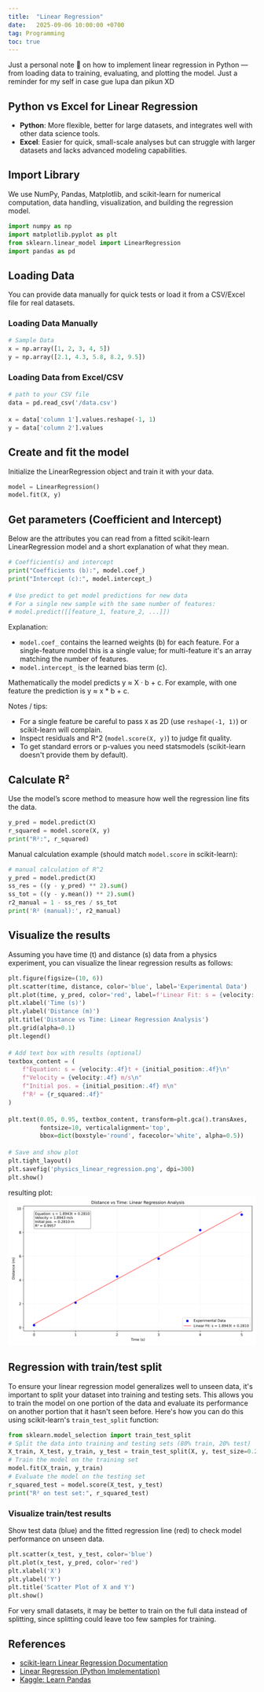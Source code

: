 ```yaml
---
title:  "Linear Regression"
date:   2025-09-06 10:00:00 +0700
tag: Programming 
toc: true
---
```


Just a personal note 🩵 on how to implement linear regression in Python — from loading data to training, evaluating, and plotting the model. Just a reminder for my self in case gue lupa dan pikun XD

## Python vs Excel for Linear Regression
- **Python**: More flexible, better for large datasets, and integrates well with other data science tools.
- **Excel**: Easier for quick, small-scale analyses but can struggle with larger datasets and lacks advanced modeling capabilities.

## Import Library
We use NumPy, Pandas, Matplotlib, and scikit-learn for numerical computation, data handling, visualization, and building the regression model.

```python
import numpy as np
import matplotlib.pyplot as plt
from sklearn.linear_model import LinearRegression
import pandas as pd
```

## Loading Data
You can provide data manually for quick tests or load it from a CSV/Excel file for real datasets.
### Loading Data Manually
```python
# Sample Data
x = np.array([1, 2, 3, 4, 5])
y = np.array([2.1, 4.3, 5.8, 8.2, 9.5]) 
```

### Loading Data from Excel/CSV
```python
# path to your CSV file
data = pd.read_csv('/data.csv')

x = data['column 1'].values.reshape(-1, 1)
y = data['column 2'].values
```

## Create and fit the model
Initialize the LinearRegression object and train it with your data.
```python
model = LinearRegression()
model.fit(X, y)
```

## Get parameters (Coefficient and Intercept)
Below are the attributes you can read from a fitted scikit-learn LinearRegression model and a short explanation of what they mean.

```python
# Coefficient(s) and intercept
print("Coefficients (b):", model.coef_)
print("Intercept (c):", model.intercept_)

# Use predict to get model predictions for new data
# For a single new sample with the same number of features:
# model.predict([[feature_1, feature_2, ...]])
```

Explanation:
- `model.coef_` contains the learned weights (b) for each feature. For a single-feature model this is a single value; for multi-feature it's an array matching the number of features.
- `model.intercept_` is the learned bias term (c).

Mathematically the model predicts y ≈ X · b + c. For example, with one feature the prediction is y ≈ x * b + c.

Notes / tips:
- For a single feature be careful to pass `X` as 2D (use `reshape(-1, 1)`) or scikit-learn will complain.
- Inspect residuals and R^2 (`model.score(X, y)`) to judge fit quality.
- To get standard errors or p-values you need statsmodels (scikit-learn doesn't provide them by default).

## Calculate R²
Use the model’s score method to measure how well the regression line fits the data.
```python
y_pred = model.predict(X)
r_squared = model.score(X, y)
print("R²:", r_squared)
```

Manual calculation example (should match `model.score` in scikit-learn):

```python
# manual calculation of R^2
y_pred = model.predict(X)
ss_res = ((y - y_pred) ** 2).sum()
ss_tot = ((y - y.mean()) ** 2).sum()
r2_manual = 1 - ss_res / ss_tot
print('R² (manual):', r2_manual)
```

## Visualize the results
Assuming you have time (t) and distance (s) data from a physics experiment, you can visualize the linear regression results as follows:
```python
plt.figure(figsize=(10, 6))
plt.scatter(time, distance, color='blue', label='Experimental Data')
plt.plot(time, y_pred, color='red', label=f'Linear Fit: s = {velocity:.4f}t + {initial_position:.4f}')
plt.xlabel('Time (s)')
plt.ylabel('Distance (m)')
plt.title('Distance vs Time: Linear Regression Analysis')
plt.grid(alpha=0.1)
plt.legend()

# Add text box with results (optional)
textbox_content = (
    f"Equation: s = {velocity:.4f}t + {initial_position:.4f}\n"
    f"Velocity = {velocity:.4f} m/s\n"
    f"Initial pos. = {initial_position:.4f} m\n"
    f"R² = {r_squared:.4f}"
)

plt.text(0.05, 0.95, textbox_content, transform=plt.gca().transAxes,
         fontsize=10, verticalalignment='top', 
         bbox=dict(boxstyle='round', facecolor='white', alpha=0.5))

# Save and show plot
plt.tight_layout()
plt.savefig('physics_linear_regression.png', dpi=300)
plt.show()
```

resulting plot:
<img src="../assets/images/Linear Regression/physics_linear_regression.png" alt="Linear Regression Plot" style="max-width:100%;height:auto;">

## Regression with train/test split
To ensure your linear regression model generalizes well to unseen data, it's important to split your dataset into training and testing sets. This allows you to train the model on one portion of the data and evaluate its performance on another portion that it hasn't seen before. Here's how you can do this using scikit-learn's `train_test_split` function:
```python
from sklearn.model_selection import train_test_split
# Split the data into training and testing sets (80% train, 20% test)
X_train, X_test, y_train, y_test = train_test_split(X, y, test_size=0.2, random_state=42)
# Train the model on the training set
model.fit(X_train, y_train)
# Evaluate the model on the testing set
r_squared_test = model.score(X_test, y_test)
print("R² on test set:", r_squared_test)
```

### Visualize train/test results
Show test data (blue) and the fitted regression line (red) to check model performance on unseen data.
```python
plt.scatter(x_test, y_test, color='blue')
plt.plot(x_test, y_pred, color='red')
plt.xlabel('X')
plt.ylabel('Y')
plt.title('Scatter Plot of X and Y')
plt.show()
```

For very small datasets, it may be better to train on the full data instead of splitting, since splitting could leave too few samples for training.

## References
- [scikit-learn Linear Regression Documentation](https://scikit-learn.org/stable/user_guide.html)
- [Linear Regression (Python Implementation)](https://www.geeksforgeeks.org/machine-learning/linear-regression-python-implementation/)
- [Kaggle: Learn Pandas](https://www.kaggle.com/learn/pandas)